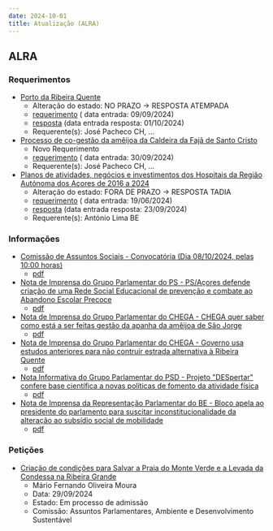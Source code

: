 ```yaml
---
date: 2024-10-01
title: Atualização (ALRA)
---
```

## ALRA

### Requerimentos

* [Porto da Ribeira Quente](http://base.alra.pt:82/4DACTION/w_pesquisa_registo/4/8496)
  * Alteração do estado: NO PRAZO → RESPOSTA ATEMPADA
  * [requerimento](http://base.alra.pt:82/Doc_Req/XIIIreque142.pdf) ( data entrada: 09/09/2024)
  * [resposta](http://base.alra.pt:82/Doc_Req/XIIIrequeresp142.pdf) (data entrada resposta: 01/10/2024)
  * Requerente(s): José Pacheco CH, ...
* [Processo de co-gestão da amêijoa da Caldeira da Fajã de Santo Cristo](http://base.alra.pt:82/4DACTION/w_pesquisa_registo/4/8526)
  * Novo Requerimento
  * [requerimento](http://base.alra.pt:82/Doc_Req/XIIIreque161.pdf) ( data entrada: 30/09/2024)
  * Requerente(s): José Pacheco CH, ...
* [Planos de atividades, negócios e investimentos dos Hospitais da Região Autónoma dos Açores de 2016 a 2024](http://base.alra.pt:82/4DACTION/w_pesquisa_registo/4/8373)
  * Alteração do estado: FORA DE PRAZO → RESPOSTA TADIA
  * [requerimento](http://base.alra.pt:82/Doc_Req/XIIIreque74.pdf) ( data entrada: 19/06/2024)
  * [resposta](http://base.alra.pt:82/Doc_Req/XIIIrequeresp74.pdf) (data entrada resposta: 23/09/2024)
  * Requerente(s): António Lima BE

### Informações

* [Comissão de Assuntos Sociais - Convocatória (Dia 08/10/2024, pelas 10:00 horas)](http://base.alra.pt:82/4DACTION/w_pesquisa_registo/8/20320)
  * [pdf](http://base.alra.pt:82/Doc_Noticias/NI20320.pdf)
* [Nota de Imprensa do Grupo Parlamentar do PS - PS/Açores defende criação de uma Rede Social Educacional de prevenção e combate ao Abandono Escolar Precoce](http://base.alra.pt:82/4DACTION/w_pesquisa_registo/8/20321)
  * [pdf](http://base.alra.pt:82/Doc_Noticias/NI20321.pdf)
* [Nota de Imprensa do Grupo Parlamentar do CHEGA - CHEGA quer saber como está a ser feitas gestão da apanha da amêijoa de São Jorge](http://base.alra.pt:82/4DACTION/w_pesquisa_registo/8/20316)
  * [pdf](http://base.alra.pt:82/Doc_Noticias/NI20316.pdf)
* [Nota de Imprensa do Grupo Parlamentar do CHEGA - Governo usa estudos anteriores para não contruir estrada alternativa à Ribeira Quente](http://base.alra.pt:82/4DACTION/w_pesquisa_registo/8/20317)
  * [pdf](http://base.alra.pt:82/Doc_Noticias/NI20317.pdf)
* [Nota Informativa do Grupo Parlamentar do PSD - Projeto "DESpertar" confere base científica a novas políticas de fomento da atividade física](http://base.alra.pt:82/4DACTION/w_pesquisa_registo/8/20318)
  * [pdf](http://base.alra.pt:82/Doc_Noticias/NI20318.pdf)
* [Nota de Imprensa da Representação Parlamentar do BE - Bloco apela ao presidente do parlamento para suscitar inconstitucionalidade da alteração ao subsídio social de mobilidade](http://base.alra.pt:82/4DACTION/w_pesquisa_registo/8/20319)
  * [pdf](http://base.alra.pt:82/Doc_Noticias/NI20319.pdf)

### Petições

* [Criação de condições para Salvar a Praia do Monte Verde e a Levada da Condessa na Ribeira Grande](http://base.alra.pt:82/4DACTION/w_pesquisa_registo/6/1000)
  * Mário Fernando Oliveira Moura
  * Data: 29/09/2024
  * Estado: Em processo de admissão
  * Comissão: Assuntos Parlamentares, Ambiente e Desenvolvimento Sustentável
